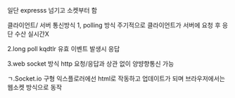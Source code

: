 일단 expresss 넘기고 소켓부터 함

클라이언트/ 서버 통신방식
1, polling 방식
 주기적으로 클라이언트가 서버에 요청 후 응단 수산
 실시간X

 2.long poll kqdtlr
 유효 이벤트 발생시 응답

3.web socket 방식
http 요청/응답과 상관 없이 양뱡향통신 가능

  ㄱ.Socket.io
   구형 익스플로러에선 html로 작동하고 업데이트가 되며 브라우저에서는 웹소켓 방식으로 동작